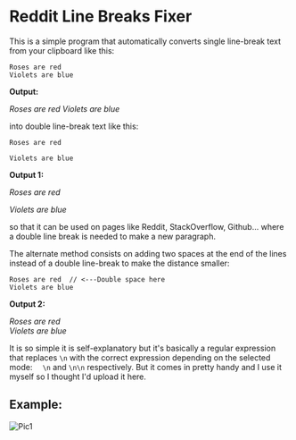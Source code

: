# Reddit Line Breaks Fixer

This is a simple program that automatically converts single line-break text from your clipboard like this:

    Roses are red
    Violets are blue

**Output:**

*Roses are red
    Violets are blue*

into double line-break text like this:

    Roses are red

    Violets are blue

**Output 1:**

*Roses are red*

*Violets are blue*

so that it can be used on pages like Reddit, StackOverflow, Github... where a double line break is needed to make a new paragraph.

The alternate method consists on adding two spaces at the end of the lines instead of a double line-break to make the distance smaller:

    Roses are red  // <---Double space here
    Violets are blue

**Output 2:**

*Roses are red*  
*Violets are blue*

It is so simple it is self-explanatory but it's basically a regular expression that replaces `\n` with the correct expression depending on the selected mode: `  \n` and `\n\n` respectively. But it comes in pretty handy and I use it myself so I thought I'd upload it here.

## Example:

![Pic1](https://i.imgur.com/yXkiZrG.png)
